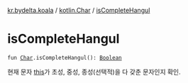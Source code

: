 [kr.bydelta.koala](../index.md) / [kotlin.Char](index.md) / [isCompleteHangul](./is-complete-hangul.md)

# isCompleteHangul

`fun `[`Char`](https://kotlinlang.org/api/latest/jvm/stdlib/kotlin/-char/index.html)`.isCompleteHangul(): `[`Boolean`](https://kotlinlang.org/api/latest/jvm/stdlib/kotlin/-boolean/index.html)

현재 문자 [this](is-complete-hangul/-this-.md)가 초성, 중성, 종성(선택적)을 다 갖춘 문자인지 확인.

